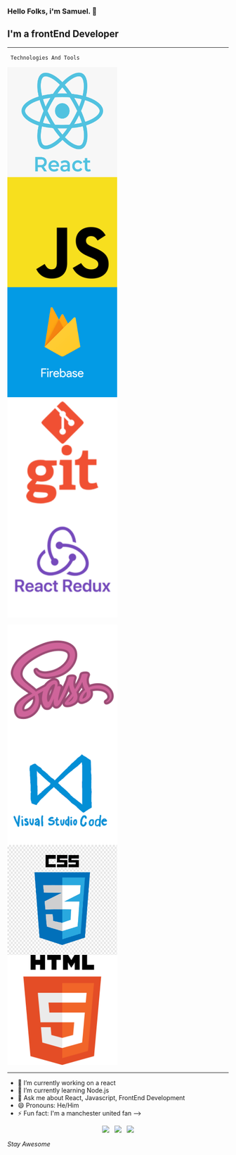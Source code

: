 ### Hello Folks, i'm Samuel.  👋

## I'm a frontEnd Developer
---

```
 Technologies And Tools

```




<img src="https://github.com/oluSammy/oluSammy/blob/master/img/react-log.png?raw=true"
     alt="Markdown Monster icon" width="250" height="250" 
     style="float: left; margin-right: 10px;"
/>

<img src="https://github.com/oluSammy/oluSammy/blob/master/img/js.png?raw=true"
     alt="Markdown Monster icon" width="250" height="250" 
     style="float: left; margin-right: 10px;"
/>
<img src="https://github.com/oluSammy/oluSammy/blob/master/img/firebase%20logo.png?raw=true"
     alt="Markdown Monster icon" width="250" height="250"
     style="float: left; margin-right: 10px;"
/>
<img src="https://github.com/oluSammy/oluSammy/blob/master/img/git%20logo-2.png?raw=true"
     alt="Markdown Monster icon" width="250" height="250"
     style="float: left; margin-right: 10px;"
/>
<img src="https://github.com/oluSammy/oluSammy/blob/master/img/react-redux.png?raw=true"
     alt="Markdown Monster icon" width="250" height="250"
     style="margin-right: 10px;"
/>

<img src="https://github.com/oluSammy/oluSammy/blob/master/img/sass%20logo.png?raw=true"
     alt="Markdown Monster icon" width="250" height="250"
     style="float: left; margin-right: 10px;"
/>

<img src="https://github.com/oluSammy/oluSammy/blob/master/img/vs%20code.png?raw=true"
     alt="Markdown Monster icon" width="250" height="250"
     style="float: left; margin-right: 10px;"
/>
<img src="https://github.com/oluSammy/oluSammy/blob/master/img/css%20logo-2.png?raw=true"
     alt="Markdown Monster icon" width="250" height="250"
     style="float: left; margin-right: 10px;"
/>

<img src="https://github.com/oluSammy/oluSammy/blob/master/img/html%20logo.png?raw=true"
     alt="Markdown Monster icon" width="250" height="250"
     style=" margin-right: 10px;"
/>

___


- 🔭 I’m currently working on a react 
- 🌱 I’m currently learning Node.js
- 💬 Ask me about React, Javascript, FrontEnd Development
- 😄 Pronouns: He/Him
- ⚡ Fun fact: I'm a manchester united fan
-->

<p align='center'>
<a href="https://twitter.com/olusamayor"><img height="30" src="https://github.com/WaylonWalker/WaylonWalker/blob/main/icon/twitter.png?raw=true"></a>&nbsp;&nbsp;
<a href="https://www.instagram.com/samueldii"><img height="30" src="https://github.com/WaylonWalker/WaylonWalker/blob/main/icon/instagram.jpg?raw=true"></a>&nbsp;&nbsp;
<a href="www.linkedin.com/in/samuel-olumorin"><img height="30" src="https://github.com/WaylonWalker/WaylonWalker/blob/main/icon/linkedin.png?raw=true"></a>
</p

# *Stay Awesome*
